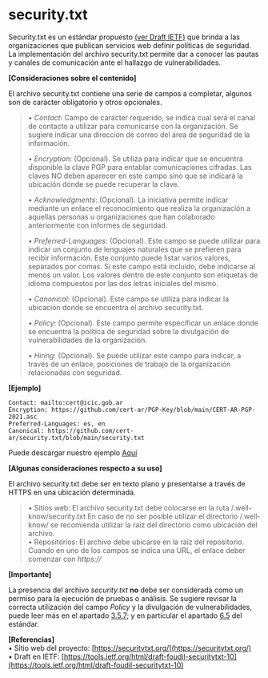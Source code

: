 # security.txt
Security.txt es un estándar propuesto [(ver Draft IETF)](https://tools.ietf.org/html/draft-foudil-securitytxt-10) que brinda a las organizaciones que publican servicios web definir políticas de seguridad. La implementación del archivo security.txt permite dar a conocer las pautas y canales de comunicación ante el hallazgo de vulnerabilidades.


**[Consideraciones sobre el contenido]**  

El archivo security.txt contiene una serie de campos a completar, algunos son de carácter obligatorio y otros opcionales.
> • *Contact*:  Campo de carácter requerido, se indica cual será el canal de contacto a utilizar para comunicarse con la organización. Se sugiere indicar una dirección de correo del área de seguridad de la información.  
> 
> • *Encryption*: (Opcional). Se utiliza para indicar que se encuentra disponible la clave PGP para entablar comunicaciones cifradas. Las claves NO deben aparecer en este campo sino que se indicará la ubicación donde se puede recuperar la clave.  
> 
> •	*Acknowledgments*: (Opcional). La iniciativa permite indicar mediante un enlace el reconocimiento que realiza la organización a aquellas personas u organizaciones que han colaborado anteriormente con informes de seguridad.  
> 
> •	*Preferred-Languages*: (Opcional). Este campo se puede utilizar para indicar un conjunto de lenguajes naturales que se prefieren para recibir información. Este conjunto puede listar varios valores, separados por comas. Si este campo está incluido, debe indicarse al menos un valor. Los valores dentro de este conjunto son etiquetas de idioma compuestos por las dos letras iniciales del mismo.  
> 
> • *Canonical*: (Opcional). Este campo se utiliza para indicar la ubicación donde se encuentra el archivo security.txt.  
> 
> •	*Policy*: (Opcional). Este campo permite especificar un enlace donde se encuentra la política de seguridad sobre la divulgación de vulnerabilidades de la organización.  
> 
> •	*Hiring*: (Opcional). Se puede utilizar este campo para indicar, a través de un enlace, posiciones de trabajo de la organización relacionadas con seguridad.  


**[Ejemplo]**

```
Contact: mailto:cert@icic.gob.ar
Encryption: https://github.com/cert-ar/PGP-Key/blob/main/CERT-AR-PGP-2021.asc
Preferred-Languages: es, en
Canonical: https://github.com/cert-ar/security.txt/blob/main/security.txt
```
Puede descargar nuestro ejemplo [Aquí](https://github.com/cert-ar/security.txt/blob/main/security.txt)



**[Algunas consideraciones respecto a su uso]**  

El archivo security.txt debe ser en texto plano y presentarse a través de HTTPS en una ubicación determinada.  
> •	Sitios web: El archivo security.txt debe colocarse en la ruta /.well-know/security.txt
> En caso de no ser posible utilizar el directorio /.well-know/ se recomienda utilizar la raíz del directorio como ubicación del archivo.  
> •	Repositorios: El archivo debe ubicarse en la raíz del repositorio.  
Cuando en uno de los campos se indica una URL, el enlace deber comenzar con *https://*  


**[Importante]**

La presencia del archivo *security.txt* **no** debe ser considerada como un permiso para la ejecución de pruebas o análisis.
Se sugiere revisar la correcta utilización del campo *Policy* y la divulgación de vulnerabilidades, puede leer más en el apartado [3.5.7](https://tools.ietf.org/html/draft-foudil-securitytxt-10#section-3.5.7); y en particular el apartado [6.5](https://tools.ietf.org/html/draft-foudil-securitytxt-10#section-6.5) del estándar.



**[Referencias]**  
• Sitio web del proyecto:  [https://securitytxt.org/](https://securitytxt.org/)  
• Draft en IETF:  [https://tools.ietf.org/html/draft-foudil-securitytxt-10](https://tools.ietf.org/html/draft-foudil-securitytxt-10)
